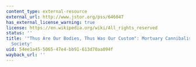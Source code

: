 ```yaml
---
content_type: external-resource
external_url: http://www.jstor.org/pss/646047
has_external_license_warning: true
license: https://en.wikipedia.org/wiki/All_rights_reserved
status: ''
title: '"Thus Are Our Bodies, Thus Was Our Custom": Mortuary Cannibalism in an Amazonian
  Society'
uid: 54ee1a45-5065-47e4-bb91-613d70aa094f
wayback_url: ''
---
```

